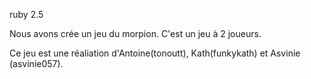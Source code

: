 ruby 2.5

Nous avons crée un jeu du morpion. C'est un jeu à 2 joueurs.


Ce jeu est une réaliation d'Antoine(tonoutt), Kath(funkykath) et Asvinie (asvinie057).

